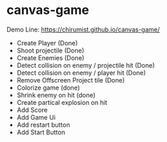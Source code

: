 # canvas-game
Demo Line: https://chirumist.github.io/canvas-game/

- Create Player (Done)
- Shoot projectile (Done)
- Create Enemies (Done)
- Detect collision on enemy / projectile hit (Done)
- Detect collision on enemy / player hit (Done)
- Remove Offscreen Project tile (Done)
- Colorize game (done)
- Shrink enemy on hit (done)
- Create partical explosion on hit
- Add Score
- Add Game Ui
- Add restart button
- Add Start Button
